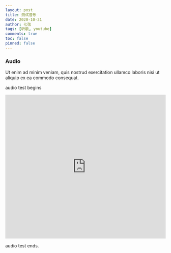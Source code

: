 ```yaml
---
layout: post
title: 测试音乐
date: 2020-10-31
author: 七弦
tags: [听歌, youtube]
comments: true
toc: false
pinned: false
---
```



### Audio

Ut enim ad minim veniam, quis nostrud exercitation ullamco laboris nisi ut aliquip ex ea commodo consequat.
<!-- more -->

audio test begins 

<iframe width="100%" height="450" scrolling="no" frameborder="no" src="https://w.soundcloud.com/player/?url=https%3A//api.soundcloud.com/tracks/52891122&amp;auto_play=false&amp;hide_related=false&amp;show_comments=true&amp;show_user=true&amp;show_reposts=false&amp;visual=true"></iframe>

audio test ends. 


